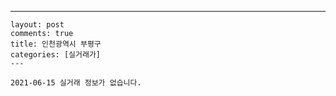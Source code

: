 ---
    layout: post
    comments: true
    title: 인천광역시 부평구
    categories: [실거래가]
    ---

    2021-06-15 실거래 정보가 없습니다.

    